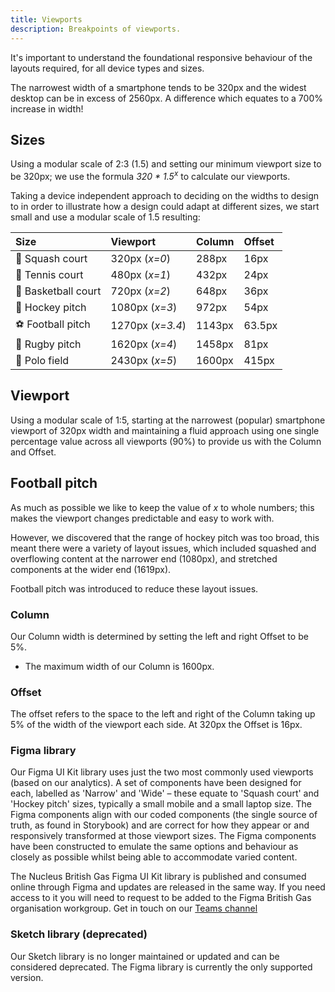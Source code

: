 ```yaml
---
title: Viewports
description: Breakpoints of viewports.
---
```


It's important to understand the foundational responsive behaviour of the layouts required, for all device types and sizes.

The narrowest width of a smartphone tends to be 320px and the widest desktop can be in excess of 2560px. A difference which equates to a 700% increase in width!

## Sizes

Using a modular scale of 2:3 (1.5) and setting our minimum viewport size to be 320px; we use the formula _320 * 1.5<sup>x</sup>_ to calculate our viewports.

Taking a device independent approach to deciding on the widths to design to in order to illustrate how a design could adapt at different sizes, we start small and use a modular scale of 1.5 resulting:

| Size | Viewport | Column | Offset |
| :--- | :--- | :--- | :--- |
| 🔵 Squash court | 320px (_x=0_) | 288px | 16px |
| 🎾 Tennis court | 480px (_x=1_) | 432px | 24px |
| 🏀 Basketball court | 720px (_x=2_) | 648px | 36px |
| 🏑 Hockey pitch | 1080px (_x=3_) | 972px | 54px |
| ⚽ Football pitch | 1270px (_x=3.4_) | 1143px | 63.5px |
| 🏉 Rugby pitch | 1620px (_x=4_) | 1458px | 81px |
| 👕 Polo field | 2430px (_x=5_) | 1600px | 415px |

## Viewport

Using a modular scale of 1:5, starting at the narrowest (popular) smartphone viewport of 320px width and maintaining a fluid approach using one single percentage value across all viewports (90%) to provide us with the Column and Offset.

## Football pitch

As much as possible we like to keep the value of _x_ to whole numbers; this makes the viewport changes predictable and easy to work with.

However, we discovered that the range of hockey pitch was too broad, this meant there were a variety of layout issues, which included squashed and overflowing content at the narrower end (1080px), and stretched components at the wider end (1619px).

Football pitch was introduced to reduce these layout issues.

### Column

Our Column width is determined by setting the left and right Offset to be 5%.

* The maximum width of our Column is 1600px.

### Offset

The offset refers to the space to the left and right of the Column taking up 5% of the width of the viewport each side. At 320px the Offset is 16px.

### Figma library

Our Figma UI Kit library uses just the two most commonly used viewports (based on our analytics). A set of components have been designed for each, labelled as 'Narrow' and 'Wide' – these equate to 'Squash court' and 'Hockey pitch' sizes, typically a small mobile and a small laptop size. The Figma components align with our coded components (the single source of truth, as found in Storybook) and are correct for how they appear or and responsively transformed at those viewport sizes. The Figma components have been constructed to emulate the same options and behaviour as closely as possible whilst being able to accommodate varied content.

The Nucleus British Gas Figma UI Kit library is published and consumed online through Figma and updates are released in the same way. If you need access to it you will need to request to be added to the Figma British Gas organisation workgroup. Get in touch on our [Teams channel](https://teams.microsoft.com/l/channel/19%3ac806c8b36aec4218ae469b1d0ff6a4c3%40thread.tacv2/General?groupId=1f9c2411-216b-42a8-9bb0-c51f28ff5071&tenantId=a603898f-7de2-45ba-b67d-d35fb519b2cf)

### Sketch library (deprecated)

Our Sketch library is no longer maintained or updated and can be considered deprecated. The Figma library is currently the only supported version.
